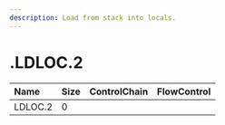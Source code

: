 ```yaml
---
description: Load from stack into locals.
---
```


# .LDLOC.2

| Name | Size | ControlChain | FlowControl |
| :--- | :--- | :--- | :--- |
| LDLOC.2 | 0 |  |  |
